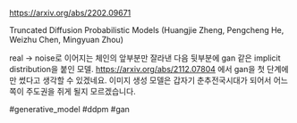 https://arxiv.org/abs/2202.09671

Truncated Diffusion Probabilistic Models (Huangjie Zheng, Pengcheng He, Weizhu Chen, Mingyuan Zhou)

real -> noise로 이어지는 체인의 앞부분만 잘라낸 다음 뒷부분에 gan 같은 implicit distribution을 붙인 모델. https://arxiv.org/abs/2112.07804 에서 gan을 첫 단계에만 썼다고 생각할 수 있겠네요. 이미지 생성 모델은 갑자기 춘추전국시대가 되어서 어느쪽이 주도권을 쥐게 될지 모르겠습니다.

#generative_model #ddpm #gan 